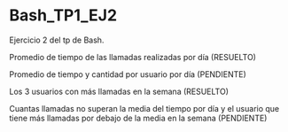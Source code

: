 # Bash_TP1_EJ2
Ejercicio 2 del tp de Bash. 

Promedio de tiempo de las llamadas realizadas por día (RESUELTO)

Promedio de tiempo y cantidad por usuario por día (PENDIENTE)

Los 3 usuarios con más llamadas en la semana (RESUELTO)

Cuantas llamadas no superan la media del tiempo por día y el usuario que tiene más llamadas por debajo de la media en la semana (PENDIENTE)

